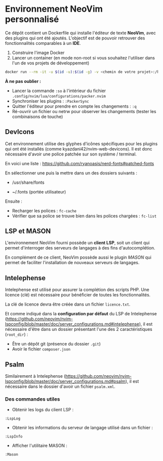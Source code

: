 # Environnement NeoVim personnalisé

Ce dépôt contient un Dockerfile qui installe l'éditeur de texte **NeoVim**, avec des plugins qui ont été ajoutés.
L'objectif est de pouvoir retrouver des fonctionnalités comparables à un **IDE**.

1. Construire l'image Docker
2. Lancer un container (en mode non-root si vous souhaitez l'utiliser dans l'un de vos projets de développement)

```sh
docker run --rm -it -u $(id -u):$(id -g) -v <chemin de votre projet>:/home/noroot/<projet> <nom de l'image choisie> ash
```

**À ne pas oublier :** 

- Lancer la commande `:so` à l'intérieur du fichier `.config/nvim/lua/configurations/packer.nvim`
- Synchroniser les plugins : `:PackerSync`
- Quitter l'éditeur pour prendre en compte les changements : `:q`
- Ré-ouvrir un fichier ou netrw pour observer les changements (tester les combinaisons de touche)

## DevIcons

Cet environnement utilise des glyphes d'icônes spécifiques pour les plugins qui ont été installés (comme kyazdani42/nvim-web-devicons).
Il est donc nécessaire d'avoir une police patchée sur son système / terminal.

En voici une liste : https://github.com/ryanoasis/nerd-fonts#patched-fonts

En sélectionner une puis la mettre dans un des dossiers suivants : 

- /usr/share/fonts

- ~/.fonts (portée utilisateur)

Ensuite :

- Recharger les polices : `fc-cache`
- Vérifier que sa police se trouve bien dans les polices chargées : `fc-list`

## LSP et MASON

L'environnement NeoVim fourni possède un **client LSP**, soit un client qui permet d'interroger des serveurs de langages à des fins d'autocomplétion.

En complément de ce client, NeoVim possède aussi le plugin *MASON* qui permet de faciliter l'installation de nouveaux serveurs de langages.

## Intelephense

Intelephense est utilisé pour assurer la complétion des scripts PHP.
Une licence (clé) est nécessaire pour bénéficier de toutes les fonctionnalités.

La clé de licence devra être créée dans un fichier `licence.txt`.

Et comme indiqué dans la **configuration par défaut** du LSP de Intelephense (https://github.com/neovim/nvim-lspconfig/blob/master/doc/server_configurations.md#intelephense), il est nécessaire d'être dans un dossier présentant l'une des 2 caractéristiques (`root_dir`) :

- Être un dépôt git (présence du dossier `.git`)
- Avoir le fichier `composer.json`

## Psalm

Similairement à Intelephense (https://github.com/neovim/nvim-lspconfig/blob/master/doc/server_configurations.md#psalm), il est nécessaire dans le dossier d'avoir un fichier `psalm.xml`.

### Des commandes utiles

- Obtenir les logs du client LSP : 

```vim
:LspLog
```

- Obtenir les informations du serveur de langage utilisé dans un fichier :

```vim
:LspInfo
```

- Afficher l'utilitaire MASON : 

```vim
:Mason
```
